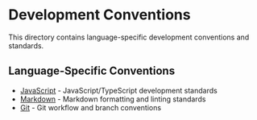 # Development Conventions

This directory contains language-specific development conventions and standards.

## Language-Specific Conventions

- [JavaScript](./javascript/) - JavaScript/TypeScript development standards
- [Markdown](./markdown/) - Markdown formatting and linting standards
- [Git](./git/) - Git workflow and branch conventions
